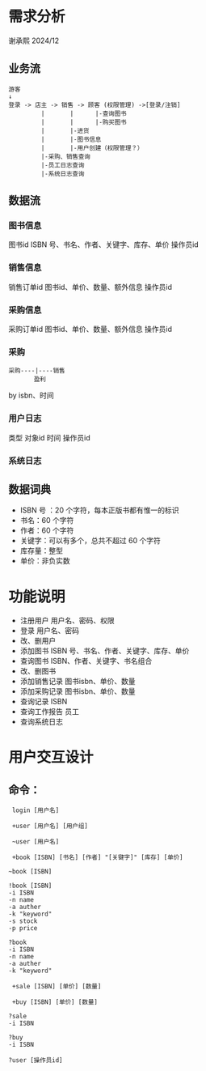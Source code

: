 # 需求分析
谢承熙 2024/12
## 业务流
```
游客
↓
登录 -> 店主 -> 销售 -> 顾客 (权限管理) ->[登录/注销]
         |       |      |-查询图书
         |       |      |-购买图书
         |       |-进货
         |       |-图书信息
         |       |-用户创建（权限管理？）
         |-采购、销售查询
         |-员工日志查询
         |-系统日志查询
```

## 数据流
### 图书信息
图书id
ISBN 号、书名、作者、关键字、库存、单价
操作员id
### 销售信息
销售订单id
图书id、单价、数量、额外信息
操作员id
### 采购信息
采购订单id
图书id、单价、数量、额外信息
操作员id
### 采购
```
采购----|----销售
       盈利
```
by isbn、时间
### 用户日志
类型
对象id
时间
操作员id
### 系统日志
## 数据词典
- ISBN 号 ：20 个字符，每本正版书都有惟一的标识
- 书名：60 个字符
- 作者：60 个字符
- 关键字：可以有多个，总共不超过 60 个字符
- 库存量：整型
- 单价：非负实数
# 功能说明
- 注册用户
用户名、密码、权限
- 登录
用户名、密码
- 改、删用户
- 添加图书
ISBN 号、书名、作者、关键字、库存、单价
- 查询图书
ISBN、作者、关键字、书名组合
- 改、删图书
- 添加销售记录
图书isbn、单价、数量
- 添加采购记录
图书isbn、单价、数量
- 查询记录
ISBN
- 查询工作报告
员工
- 查询系统日志
# 用户交互设计
## 命令：
``` login [用户名]```

``` +user [用户名] [用户组]```

``` ~user [用户名]```

``` +book [ISBN] [书名] [作者] "[关键字]" [库存] [单价]```

``` ~book [ISBN] ```

``` 
!book [ISBN]
-i ISBN
-n name
-a auther
-k "keyword"
-s stock
-p price
```
```
?book
-i ISBN
-n name
-a auther
-k "keyword"
```

``` +sale [ISBN] [单价] [数量]```

``` +buy [ISBN] [单价] [数量]```

```
?sale
-i ISBN
```
```
?buy
-i ISBN
```

``` ?user [操作员id] ```